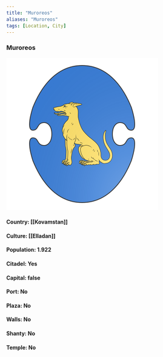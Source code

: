 ```yaml
---
title: "Muroreos"
aliases: "Muroreos"
tags: [Location, City]
---
```

### Muroreos
![](attachment/23e6dca7f233af06dd7c5c9a053a62dd.svg)

#### Country: [[Kovamstan]]

#### Culture: [[Elladan]]

#### Population: 1.922

#### Citadel: Yes

#### Capital: false

#### Port: No

#### Plaza: No

#### Walls: No

#### Shanty: No

#### Temple: No

